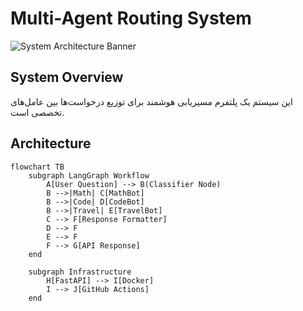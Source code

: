 # Multi-Agent Routing System

![System Architecture Banner](https://via.placeholder.com/1200x400?text=Multi-Agent+System+Architecture)

## System Overview

این سیستم یک پلتفرم مسیریابی هوشمند برای توزیع درخواست‌ها بین عامل‌های تخصصی است.

## Architecture

```mermaid
flowchart TB
    subgraph LangGraph Workflow
        A[User Question] --> B(Classifier Node)
        B -->|Math| C[MathBot]
        B -->|Code| D[CodeBot]
        B -->|Travel| E[TravelBot]
        C --> F[Response Formatter]
        D --> F
        E --> F
        F --> G[API Response]
    end

    subgraph Infrastructure
        H[FastAPI] --> I[Docker]
        I --> J[GitHub Actions]
    end 
